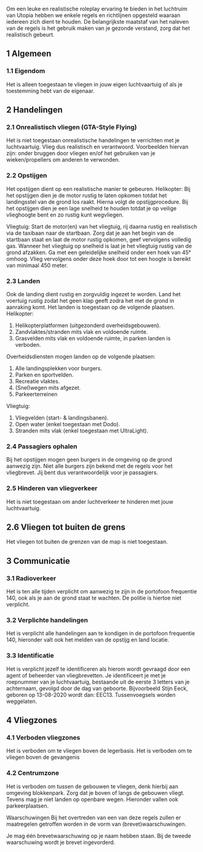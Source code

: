 Om een leuke en realistische roleplay ervaring te bieden in het luchtruim van Utopia hebben we enkele regels en richtlijnen opgesteld waaraan iedereen zich dient te houden. De belangrijkste maatstaf van het naleven van de regels is het gebruik maken van je gezonde verstand, zorg dat het realistisch gebeurt.

## 1 Algemeen

### 1.1 Eigendom
Het is alleen toegestaan te vliegen in jouw eigen luchtvaartuig of als je toestemming hebt van de eigenaar.

## 2 Handelingen

### 2.1 Onrealistisch vliegen (GTA-Style Flying)
Het is niet toegestaan onrealistische handelingen te verrichten met je luchtvaartuig. Vlieg dus realistisch en verantwoord. Voorbeelden hiervan zijn: onder bruggen door vliegen en/of het gebruiken van je wieken/propellers om anderen te verwonden.

### 2.2 Opstijgen
Het opstijgen dient op een realistische manier te gebeuren. 
Helikopter: 
Bij het opstijgen dien je de motor rustig te laten opkomen totdat het landingsstel van de grond los raakt. Hierna volgt de opstijgprocedure. Bij het opstijgen dien je een lage snelheid te houden totdat je op veilige vlieghoogte bent en zo rustig kunt wegvliegen.

Vliegtuig:
Start de motor(en) van het vliegtuig, rij daarna rustig en realistisch via de taxibaan naar de startbaan. Zorg dat je aan het begin van de startbaan staat en laat de motor rustig opkomen, geef vervolgens volledig gas. Wanneer het vliegtuig op snelheid is laat je het vliegtuig rustig van de grond afzakken. Ga met een geleidelijke snelheid onder een hoek van 45° omhoog. Vlieg vervolgens onder deze hoek door tot een hoogte is bereikt van minimaal 450 meter. 

### 2.3 Landen
Ook de landing dient rustig en zorgvuldig ingezet te worden. Land het voertuig rustig zodat het geen klap geeft zodra het met de grond in aanraking komt. Het landen is toegestaan op de volgende plaatsen.
Helikopter: 
1. Helikopterplatformen (uitgezonderd overheidsgebouwen).
2. Zandvlaktes/stranden mits vlak en voldoende ruimte.
3. Grasvelden mits vlak en voldoende ruimte, in parken landen is verboden.

Overheidsdiensten mogen landen op de volgende plaatsen:
1. Alle landingsplekken voor burgers.
2. Parken en sportvelden.
3. Recreatie vlaktes.
4. (Snel)wegen mits afgezet.
5. Parkeerterreinen

Vliegtuig:
1. Vliegvelden (start- & landingsbanen).
2. Open water (enkel toegestaan met Dodo).
3. Stranden mits vlak (enkel toegestaan met UltraLight).

### 2.4 Passagiers ophalen
Bij het opstijgen mogen geen burgers in de omgeving op de grond aanwezig zijn. Niet alle burgers zijn bekend met de regels voor het vliegbrevet. Jij bent dus verantwoordelijk voor je passagiers.

### 2.5 Hinderen van vliegverkeer
Het is niet toegestaan om ander luchtverkeer te hinderen met jouw luchtvaartuig. 

## 2.6 Vliegen tot buiten de grens
Het vliegen tot buiten de grenzen van de map is niet toegestaan.

## 3 Communicatie

### 3.1 Radioverkeer
Het is ten alle tijden verplicht om aanwezig te zijn in de portofoon frequentie 140, ook als je aan de grond staat te wachten. De politie is hiertoe niet verplicht.

### 3.2 Verplichte handelingen
Het is verplicht alle handelingen aan te kondigen in de portofoon frequentie 140, hieronder valt ook het melden van de opstijg en land locatie. 

### 3.3 Identificatie
Het is verplicht jezelf te identificeren als hierom wordt gevraagd door een agent of beheerder van vliegbrevetten. Je identificeert je met je roepnummer van je luchtvaartuig, bestaande uit de eerste 3 letters van je achternaam, gevolgd door de dag van geboorte. Bijvoorbeeld Stijn Eeck, geboren op 13-08-2020 wordt dan: EEC13. Tussenvoegsels worden weggelaten. 

## 4 Vliegzones

### 4.1 Verboden vliegzones
Het is verboden om te vliegen boven de legerbasis.
Het is verboden om te vliegen boven de gevangenis

### 4.2 Centrumzone
Het is verboden om tussen de gebouwen te vliegen, denk hierbij aan omgeving blokkenpark. Zorg dat je boven of langs de gebouwen vliegt.
Tevens mag je niet landen op openbare wegen. Hieronder vallen ook parkeerplaatsen.

Waarschuwingen
Bij het overtreden van een van deze regels zullen er maatregelen getroffen worden in de vorm van (brevet)waarschuwingen. 

Je mag één brevetwaarschuwing op je naam hebben staan. Bij de tweede waarschuwing wordt je brevet ingevorderd. 